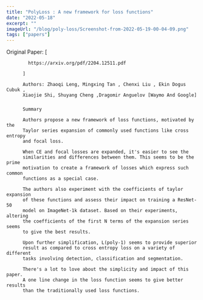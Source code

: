 ```yaml
---
title: "PolyLoss : A new framework for loss functions"
date: "2022-05-18"
excerpt: ""
imageUrl: "/blog/poly-loss/Screenshot-from-2022-05-19-00-04-09.png"
tags: ["papers"]
---
```


Original Paper: [

            https://arxiv.org/pdf/2204.12511.pdf

          ]

          Authors: Zhaoqi Leng, Mingxing Tan , Chenxi Liu , Ekin Dogus Cubuk ,
          Xiaojie Shi, Shuyang Cheng ,Dragomir Anguelov [Waymo And Google]

### 
          Summary

          Authors propose a new framework of loss functions, motivated by the
          Taylor series expansion of commonly used functions like cross entropy
          and focal loss.

          When CE and focal losses are expanded, it's easier to see the
          similarities and differences between them. This seems to be the prime
          motivation to create a framework of losses which express such common
          functions as a special case.

          The authors also experiment with the coefficients of taylor expansion
          of these functions and assess their impact on training a ResNet-50
          model on ImageNet-1k dataset. Based on their experiments, altering
          the coefficients of the first N terms of the expansion series seems
          to give the best results.

          Upon further simplification, L(poly-1) seems to provide superior
          result as compared to cross entropy loss on a variety of different
          tasks involving detection, classification and segmentation.

          There's a lot to love about the simplicity and impact of this paper.
          A one line change in the loss function seems to give better results
          than the traditionally used loss functions.
